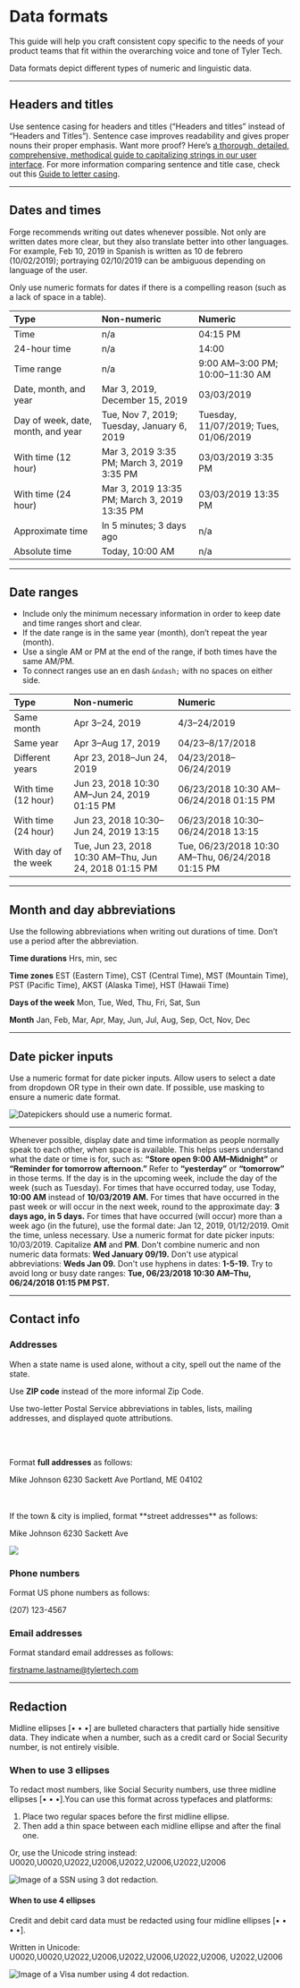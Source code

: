 # Data formats

This guide will help you craft consistent copy specific to the needs of your product teams that fit within the overarching voice and tone of Tyler Tech.

Data formats depict different types of numeric and linguistic data.

---

## Headers and titles

Use sentence casing for headers and titles (“Headers and titles” instead of “Headers and Titles”). Sentence case improves readability and gives proper nouns their proper emphasis. Want more proof? Here’s [a thorough, detailed, comprehensive, methodical guide to capitalizing strings in our user interface](https://medium.design/a-thorough-detailed-comprehensive-methodical-guide-to-capitalizing-strings-in-our-user-interface-11b39da146f3). For more information comparing sentence and title case, check out this [Guide to letter casing](https://uxplanet.org/why-letter-casing-is-important-to-consider-during-design-decisions-50402acd0a4e).

---

<div class="s-tag">

## Dates and times 

Forge recommends writing out dates whenever possible. Not only are written dates more clear, but they also translate better into other languages. For example, Feb 10, 2019 in Spanish is written as 10 de febrero (10/02/2019); portraying 02/10/2019 can be ambiguous depending on language of the user. 

Only use numeric formats for dates if there is a compelling reason (such as a lack of space in a table). 

| Type                                    | Non-numeric                                        | Numeric
| :---------------------------------------| :--------------------------------------------------| :----------------
| Time                                    | n/a                                                | 04:15 PM
| 24-hour time                            | n/a                                                | 14:00
| Time range                              | n/a                                                | 9:00 AM–3:00 PM; 10:00–11:30 AM
| Date, month, and year                   | Mar 3, 2019, December 15, 2019                     | 03/03/2019
| Day of week, date, month, and year      | Tue, Nov 7, 2019; Tuesday, January 6, 2019         | Tuesday, 11/07/2019; Tues, 01/06/2019
| With time (12 hour)                     | Mar 3, 2019 3:35 PM; March 3, 2019 3:35 PM         | 03/03/2019 3:35 PM
| With time (24 hour)                     | Mar 3, 2019 13:35 PM; March 3, 2019 13:35 PM       | 03/03/2019 13:35 PM
| Approximate time                        | In 5 minutes; 3 days ago                           | n/a
| Absolute time                           | Today, 10:00 AM                                    | n/a

</div>

---

<div class="s-tag">

## Date ranges

- Include only the minimum necessary information in order to keep date and time ranges short and clear.
- If the date range is in the same year (month), don’t repeat the year (month).
- Use a single AM or PM at the end of the range, if both times have the same AM/PM.
- To connect ranges use an en dash `&ndash;` with no spaces on either side.

| Type                  | Non-numeric                                             | Numeric
| :---------------------| :-------------------------------------------------------| :----------------
| Same month            | Apr 3–24, 2019                                          | 4/3–24/2019
| Same year             | Apr 3–Aug 17, 2019                                      | 04/23–8/17/2018
| Different years       | Apr 23, 2018–Jun 24, 2019                               |   04/23/2018–06/24/2019
| With time (12 hour)   | Jun 23, 2018 10:30 AM–Jun 24, 2019 01:15 PM             | 06/23/2018 10:30 AM–06/24/2018 01:15 PM
| With time (24 hour)   | Jun 23, 2018 10:30–Jun 24, 2019 13:15                   | 06/23/2018 10:30–06/24/2018 13:15
| With day of the week  | Tue, Jun 23, 2018 10:30 AM–Thu, Jun 24, 2018 01:15 PM   | Tue, 06/23/2018 10:30 AM–Thu, 06/24/2018 01:15 PM

</div>

---

## Month and day abbreviations

Use the following abbreviations when writing out durations of time. Don’t use a period after the abbreviation.

**Time durations** Hrs, min, sec

**Time zones** EST (Eastern Time), CST (Central Time), MST (Mountain Time), PST (Pacific Time), AKST (Alaska Time),  HST (Hawaii Time)

**Days of the week**  Mon, Tue, Wed, Thu, Fri, Sat, Sun

**Month** Jan, Feb, Mar, Apr, May, Jun, Jul, Aug, Sep, Oct, Nov, Dec

---

## Date picker inputs

Use a numeric format for date picker inputs. Allow users to select a date from dropdown OR type in their own date. If possible, use masking to ensure a numeric date format. 

<ImageBlock padded={false}>

![ Datepickers should use a numeric format.](./images/datepicker.png)

</ImageBlock>

---

<DoDontGrid>
  <DoDontTextSection>
    <DoDontText type="do">Whenever possible, display date and time information as people normally speak to each other, when space is available. This helps users understand what the date or time is for, such as: <b>“Store open 9:00 AM–Midnight”</b> or <b>“Reminder for tomorrow afternoon.”</b></DoDontText>
    <DoDontText type="do">Refer to <b>“yesterday”</b> or <b>“tomorrow”</b> in those terms.</DoDontText>
    <DoDontText type="do">If the day is in the upcoming week, include the day of the week (such as Tuesday).</DoDontText>
    <DoDontText type="do">For times that have occurred today, use Today, <b>10:00 AM</b> instead of <b>10/03/2019 AM.</b></DoDontText>
    <DoDontText type="do">For times that have occurred in the past week or will occur in the next week, round to the approximate day: <b>3 days ago, in 5 days.</b></DoDontText>
    <DoDontText type="do">For times that have occurred (will occur) more than a week ago (in the future), use the formal date: Jan 12, 2019, 01/12/2019. Omit the time, unless necessary.</DoDontText>
    <DoDontText type="do">Use a numeric format for date picker inputs: 10/03/2019.</DoDontText>
    <DoDontText type="do">Capitalize <b>AM</b> and <b>PM</b>.</DoDontText>
  </DoDontTextSection>
  <DoDontTextSection>
    <DoDontText type="dont">Don't combine numeric and non numeric data formats: <b>Wed January 09/19.</b></DoDontText>
    <DoDontText type="dont">Don't use atypical abbreviations: <b>Weds Jan 09.</b></DoDontText>
    <DoDontText type="dont">Don't use hyphens in dates: <b>1-5-19.</b></DoDontText>
    <DoDontText type="dont">Try to avoid long or busy date ranges: <b>Tue, 06/23/2018 10:30 AM–Thu, 06/24/2018 01:15 PM PST.</b></DoDontText>
  </DoDontTextSection>
</DoDontGrid>

---

## Contact info 

### Addresses

When a state name is used alone, without a city, spell out the name of the state.

Use **ZIP code** instead of the more informal Zip Code.

Use two-letter Postal Service abbreviations in tables, lists, mailing addresses, and displayed quote attributions.

<br />
<br />

Format **full addresses** as follows:

Mike Johnson
6230 Sackett Ave
Portland, ME 04102

<br />
<br />
If the town & city is implied, format **street addresses** as follows:

Mike Johnson
6230 Sackett Ave

<ImageBlock max-width="400px">

![ ](./images/input-example.png)

</ImageBlock>

### Phone numbers

Format US phone numbers as follows:

(207) 123-4567

### Email addresses

Format standard email addresses as follows:

firstname.lastname@tylertech.com

---

## Redaction 

Midline ellipses [• • •] are bulleted characters that partially hide sensitive data. They indicate when a number, such as a credit card or Social Security number, is not entirely visible.

### When to use 3 ellipses

To redact most numbers, like Social Security numbers, use three midline ellipses [• • •].You can use this format across typefaces and platforms:
1. Place two regular spaces before the first midline ellipse.
2. Then add a thin space between each midline ellipse and after the final one.

Or, use the Unicode string instead: U0020,U0020,U2022,U2006,U2022,U2006,U2022,U2006

<ImageBlock maxWidth="300px">

![ Image of a SSN using 3 dot redaction. ](./images/3-ellipses.png)

</ImageBlock>

#### When to use 4 ellipses 

Credit and debit card data must be redacted using four midline ellipses [• • • •].

Written in Unicode: U0020,U0020,U2022,U2006,U2022,U2006,U2022,U2006, U2022,U2006 

<ImageBlock maxWidth="300px">

![ Image of a Visa number using 4 dot redaction. ](./images/4-ellipses.png)

</ImageBlock>

